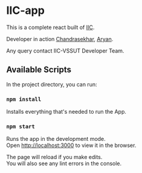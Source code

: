 # IIC-app

This is a complete react  built of [IIC](https://www.iic-vssut.org). <br>

Developer in action [Chandrasekhar](https://github.com/chandrasekhar2039), [Aryan](https://github.com/patelaryan7751).  <br>

Any query contact  IIC-VSSUT Developer Team.

## Available Scripts

In the project directory, you can run:

### `npm install`

Installs everything that's needed to run the App.

### `npm start`

Runs the app in the development mode.\
Open [http://localhost:3000](http://localhost:3000) to view it in the browser.

The page will reload if you make edits.\
You will also see any lint errors in the console.
